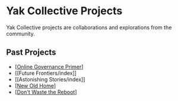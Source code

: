 # Yak Collective Projects
Yak Collective projects are collaborations and explorations from the community.

<!-- ----------------------------------------------------- -->
<!-- DO NOT REMOVE THIS LINE! DO NOT EDIT BELOW THIS LINE! -->
<!-- ----------------------------------------------------- -->

## Past Projects
- [[Online Governance Primer]]
- [[Future Frontiers/index]]
- [[Astonishing Stories/index]]
- [[New Old Home]]
- [[Don't Waste the Reboot]]

[//begin]: # "Autogenerated link references for markdown compatibility"
[Online Governance Primer]: <Projects/Online Governance Primer.md> "The Yak Online Governance Primer"
[Future Frontiers]: <Projects/Future Frontiers.md> "Future Frontiers"
[Astonishing Stories]: <Projects/Astonishing Stories.md> "Astonishing Stories"
[New Old Home]: <Projects/New Old Home.md> "The New Old Home"
[Don't Waste the Reboot]: <Projects/Don't Waste the Reboot.md> "Don’t Waste the Reboot"
[//end]: # "Autogenerated link references"
